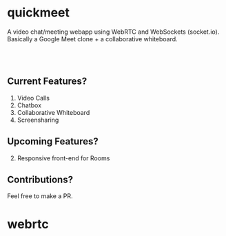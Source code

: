 # quickmeet
A video chat/meeting webapp using WebRTC and WebSockets (socket.io). Basically a Google Meet clone + a collaborative whiteboard.
<br><br>
<img align="center" src="">

<img align="center" src="">

<img align="center" src="">

## Current Features?

1. Video Calls
2. Chatbox
3. Collaborative Whiteboard
4. Screensharing

## Upcoming Features?

2. Responsive front-end for Rooms

## Contributions?

Feel free to make a PR.
# webrtc
